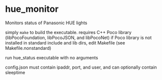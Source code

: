 # hue_monitor
Monitors status of Panasonic HUE lights

simply `make` to build the executable.
requires C++ Poco library (libPocoFoundation, libPocoJSON, and libPocoNet)
if Poco library is not installed in standard include and lib dirs, edit Makefile (see Makefile.nonstandard)

run hue_status executable with no arguments

config.json must contain ipaddr, port, and user, and can optionally contain sleeptime
